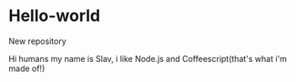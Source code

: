 # Hello-world
New repository


Hi humans
my name is Slav, i like Node.js and Coffeescript(that's what i'm made of!)
